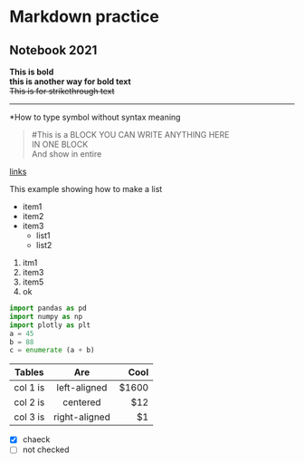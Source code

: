 # Markdown practice 
## Notebook 2021

__This is bold__ \
**this is another way for bold text** \
~~This is for strikethrough text~~

___

\*How to type symbol without syntax meaning


> #This is a BLOCK
> YOU CAN WRITE ANYTHING HERE \
> IN ONE BLOCK \
> And show in entire



[links](www.google.com) 

This example showing how to make a list
* item1
* item2
* item3
  * list1
  * list2


1. itm1
2. item3
3. item5
4. ok

```python
import pandas as pd
import numpy as np
import plotly as plt
a = 45
b = 88
c = enumerate (a + b)
```

| Tables   |      Are      |  Cool |
|----------|:-------------:|------:|
| col 1 is |  left-aligned | $1600 |
| col 2 is |    centered   |   $12 |
| col 3 is | right-aligned |    $1 |


* [x] chaeck
* [ ] not checked
